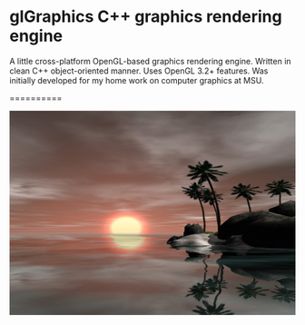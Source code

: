 glGraphics  C++ graphics rendering engine
==========

A little cross-platform OpenGL-based graphics rendering engine. 
Written in clean C++ object-oriented manner. 
Uses OpenGL 3.2+ features. 
Was initially developed for my home work on computer graphics at MSU.

==========

![alt tag](https://github.com/Lnd-stoL/glGraphics/blob/master/screenshots/screenshot-1416312257.jpg)

